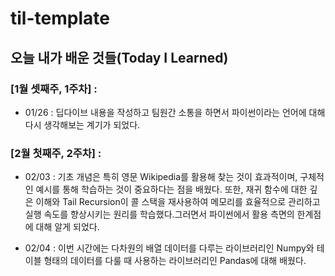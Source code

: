 # til-template

## 오늘 내가 배운 것들(Today I Learned)

### [1월 셋째주, 1주차] : 
- 01/26 : 딥다이브 내용을 작성하고 팀원간 소통을 하면서 파이썬이라는 언어에 대해 다시 생각해보는 계기가 되었다.

### [2월 첫째주, 2주차] : 
- 02/03 : 기초 개념은 특히 영문 Wikipedia를 활용해 찾는 것이 효과적이며, 구체적인 예시를 통해 학습하는 것이 중요하다는 점을 배웠다. 또한, 재귀 함수에 대한 깊은 이해와 Tail Recursion이 콜 스택을 재사용하여 메모리를 효율적으로 관리하고 실행 속도를 향상시키는 원리를 학습했다.그러면서 파이썬에서 활용 측면의 한계점에 대해 알게 되었다.
  
- 02/04 : 이번 시간에는 다차원의 배열 데이터를 다루는 라이브러리인 Numpy와 테이블 형태의 데이터를 다룰 때 사용하는 라이브러리인 Pandas에 대해 배웠다.
